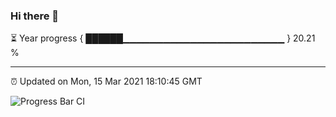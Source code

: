 ### Hi there 👋

⏳ Year progress { ██████▁▁▁▁▁▁▁▁▁▁▁▁▁▁▁▁▁▁▁▁▁▁▁▁ } 20.21 %

---

⏰ Updated on Mon, 15 Mar 2021 18:10:45 GMT

![Progress Bar CI](https://github.com/liununu/liununu/workflows/Progress%20Bar%20CI/badge.svg)
